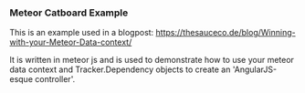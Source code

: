 ### Meteor Catboard Example

This is an example used in a blogpost: <https://thesauceco.de/blog/Winning-with-your-Meteor-Data-context/>

It is written in meteor js and is used to demonstrate how to use your meteor data context and Tracker.Dependency objects to create an 'AngularJS-esque controller'.
